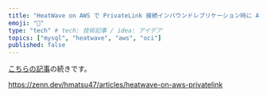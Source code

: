 ```yaml
---
title: "HeatWave on AWS で PrivateLink 接続インバウンドレプリケーション時に Aurora のフェイルオーバーに対応する"
emoji: "🔁"
type: "tech" # tech: 技術記事 / idea: アイデア
topics: ["mysql", "heatwave", "aws", "oci"]
published: false
---
```


[こちらの記事](https://zenn.dev/hmatsu47/articles/heatwave-on-aws-privatelink)の続きです。

https://zenn.dev/hmatsu47/articles/heatwave-on-aws-privatelink
